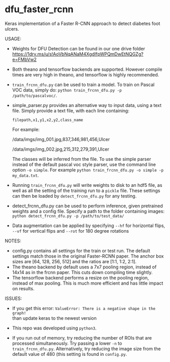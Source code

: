 # dfu_faster_rcnn
Keras implementation of a Faster R-CNN approach to detect diabetes foot ulcers.


USAGE:
- Weights for DFU Detection can be found in our one drive folder https://1drv.ms/u/s!AoVbNqANaM4XgdIfpWPQmDwEtNQGZg?e=FMbVw2
- Both theano and tensorflow backends are supported. However compile times are very high in theano, and tensorflow is highly recommended.
- `train_frcnn_dfu.py` can be used to train a model. To train on Pascal VOC data, simply do:
`python train_frcnn_dfu.py -p /path/to/pascalvoc/`. 
- simple_parser.py provides an alternative way to input data, using a text file. Simply provide a text file, with each
line containing:

    `filepath,x1,y1,x2,y2,class_name`

    For example:

    /data/imgs/img_001.jpg,837,346,981,456,Ulcer
    
    /data/imgs/img_002.jpg,215,312,279,391,Ulcer

    The classes will be inferred from the file. To use the simple parser instead of the default pascal voc style parser,
    use the command line option `-o simple`. For example `python train_frcnn_dfu.py -o simple -p my_data.txt`.

- Running `train_frcnn_dfu.py` will write weights to disk to an hdf5 file, as well as all the setting of the training run to a `pickle` file. These
settings can then be loaded by `detect_frcnn_dfu.py` for any testing.

- detect_frcnn_dfu.py can be used to perform inference, given pretrained weights and a config file. Specify a path to the folder containing
images:
    `python detect_frcnn_dfu.py -p /path/to/test_data/`
- Data augmentation can be applied by specifying `--hf` for horizontal flips, `--vf` for vertical flips and `--rot` for 180 degree rotations


NOTES:
- config.py contains all settings for the train or test run. The default settings match those in the original Faster-RCNN
paper. The anchor box sizes are [64, 128, 256, 512] and the ratios are [1:1, 1:2, 2:1].
- The theano backend by default uses a 7x7 pooling region, instead of 14x14 as in the frcnn paper. This cuts down compiling time slightly.
- The tensorflow backend performs a resize on the pooling region, instead of max pooling. This is much more efficient and has little impact on results.


ISSUES:

- If you get this error:
`ValueError: There is a negative shape in the graph!`    
    than update keras to the newest version

- This repo was developed using `python3`.

- If you run out of memory, try reducing the number of ROIs that are processed simultaneously. Try passing a lower `-n` to `train_frcnn_dfu.py`. Alternatively, try reducing the image size from the default value of 480 (this setting is found in `config.py`.
